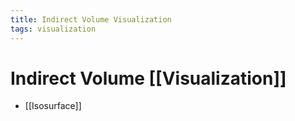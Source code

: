 ```yaml
---
title: Indirect Volume Visualization
tags: visualization
---
```


# Indirect Volume [[Visualization]]
- [[Isosurface]]
































